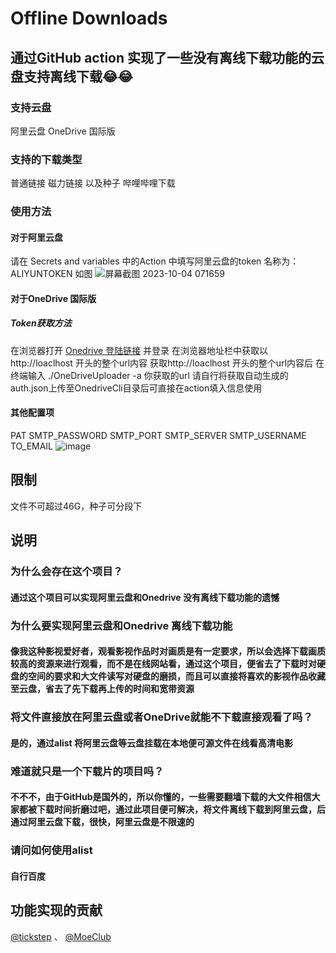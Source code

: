 # Offline Downloads
## 通过GitHub action 实现了一些没有离线下载功能的云盘支持离线下载😂😂
### 支持云盘
阿里云盘
OneDrive 国际版
### 支持的下载类型
普通链接 磁力链接 以及种子 哔哩哔哩下载
### 使用方法
#### 对于阿里云盘
请在 Secrets and variables 中的Action 中填写阿里云盘的token
名称为：ALIYUNTOKEN
如图
![屏幕截图 2023-10-04 071659](https://github.com/Yvan-W/Offline_Downloads/assets/80970174/fab78292-de4c-4aa4-a483-8417ee59006c)
#### 对于OneDrive 国际版
#####  Token获取方法
在浏览器打开 [Onedrive 登陆链接](https://login.microsoftonline.com/common/oauth2/v2.0/authorize?client_id=78d4dc35-7e46-42c6-9023-2d39314433a5&response_type=code&redirect_uri=http://localhost/onedrive-login&response_mode=query&scope=offline_access%20User.Read%20Files.ReadWrite.All) 并登录
在浏览器地址栏中获取以 http://loaclhost 开头的整个url内容
获取http://loaclhost 开头的整个url内容后 在终端输入 ./OneDriveUploader -a 你获取的url
请自行将获取自动生成的auth.json上传至OnedriveCli目录后可直接在action填入信息使用
#### 其他配置项
PAT
SMTP_PASSWORD
SMTP_PORT
SMTP_SERVER
SMTP_USERNAME
TO_EMAIL
![image](https://github.com/Yvan-W/Offline_Downloads/assets/80970174/11a6c2b0-2803-4185-bd5b-01ff1aa4767a)
## 限制
文件不可超过46G，种子可分段下
## 说明
### 为什么会存在这个项目？
#### 通过这个项目可以实现阿里云盘和Onedrive 没有离线下载功能的遗憾
### 为什么要实现阿里云盘和Onedrive 离线下载功能
#### 像我这种影视爱好者，观看影视作品时对画质是有一定要求，所以会选择下载画质较高的资源来进行观看，而不是在线网站看，通过这个项目，便省去了下载时对硬盘的空间的要求和大文件读写对硬盘的磨损，而且可以直接将喜欢的影视作品收藏至云盘，省去了先下载再上传的时间和宽带资源
### 将文件直接放在阿里云盘或者OneDrive就能不下载直接观看了吗？
#### 是的，通过alist 将阿里云盘等云盘挂载在本地便可源文件在线看高清电影
### 难道就只是一个下载片的项目吗？
#### 不不不，由于GitHub是国外的，所以你懂的，一些需要翻墙下载的大文件相信大家都被下载时间折磨过吧，通过此项目便可解决，将文件离线下载到阿里云盘，后通过阿里云盘下载，很快，阿里云盘是不限速的
### 请问如何使用alist
#### 自行百度
## 功能实现的贡献
[@tickstep](https://github.com/tickstep/aliyunpan)
、
[@MoeClub](https://github.com/MoeClub/OneList)
